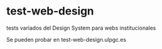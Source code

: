 # test-web-design
tests variados del Design System para webs institucionales

Se pueden probar en test-web-design.ulpgc.es
